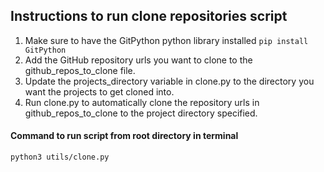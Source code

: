 ## Instructions to run clone repositories script
1) Make sure to have the GitPython python library installed ```pip install GitPython```
2) Add the GitHub repository urls you want to clone to the github_repos_to_clone file.
3) Update the projects_directory variable in clone.py to the directory you want the projects to get cloned into. 
4) Run clone.py to automatically clone the repository urls in github_repos_to_clone to the project directory specified.

#### Command to run script from root directory in terminal
```
python3 utils/clone.py
```